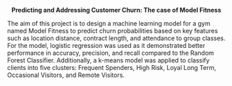<p align="center"><b>Predicting and Addressing Customer Churn: The case of Model Fitness</b></p>

The aim of this project is to design a machine learning model for a gym named Model Fitness to predict churn probabilities based on key features such as location distance, contract length, and attendance to group classes. 
For the model, logistic regression was used as it demonstrated better performance in accuracy, precision, and recall compared to the Random Forest Classifier. Additionally, a k-means model was applied to classify clients into five clusters: Frequent Spenders, High Risk, Loyal Long Term, Occasional Visitors, and Remote Visitors.
